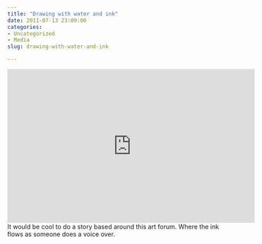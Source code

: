 ```yaml
---
title: "Drawing with water and ink"
date: 2011-07-13 23:09:00
categories:
- Uncategorized
- Media
slug: drawing-with-water-and-ink

---
```


<iframe width="560" height="349" src="http://www.youtube.com/embed/fq9mw8wR-1Q" frameborder="0" allowfullscreen></iframe>
It would be cool to do a story based around this art forum. Where the ink flows as someone does a voice over. 
